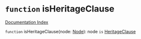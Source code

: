 # `function` isHeritageClause

[Documentation Index](../README.md)

`function` isHeritageClause(node: [Node](../interface.Node/README.md)): node `is` [HeritageClause](../interface.HeritageClause/README.md)
